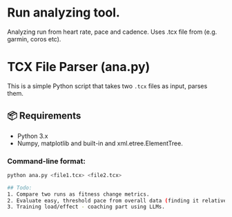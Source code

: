 # Run analyzing tool.
Analyzing run from heart rate, pace and cadence.
Uses .tcx file from (e.g. garmin, coros etc).
# TCX File Parser (ana.py)
This is a simple Python script that takes two `.tcx` files as input, parses them.
## 📦 Requirements
- Python 3.x
- Numpy, matplotlib and built-in and xml.etree.ElementTree.
### Command-line format:
```bash
python ana.py <file1.tcx> <file2.tcx>

## Todo:
1. Compare two runs as fitness change metrics.
2. Evaluate easy, threshold pace from overall data (finding it relatively correctly from least amount of data will be the goal).
3. Training load/effect - coaching part using LLMs.
